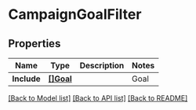 # CampaignGoalFilter

## Properties
Name | Type | Description | Notes
------------ | ------------- | ------------- | -------------
**Include** | [**[]Goal**](Goal.md) | | Goal | Description | | --- | --- | | &#x60;AWARENESS&#x60; | Indicates a goal of driving awareness. | | &#x60;CONSIDERATION&#x60; | Indicates a goal of driving consideration. | | &#x60;CONVERSIONS&#x60; | Indicates a goal of driving conversions. | | [default to null]

[[Back to Model list]](../README.md#documentation-for-models) [[Back to API list]](../README.md#documentation-for-api-endpoints) [[Back to README]](../README.md)

